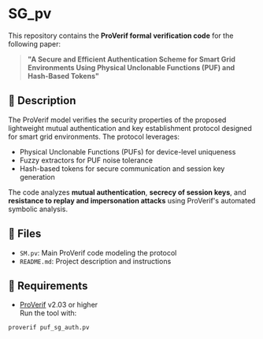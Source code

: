 # SG_pv

This repository contains the **ProVerif formal verification code** for the following paper:

> **"A Secure and Efficient Authentication Scheme for Smart Grid Environments Using Physical Unclonable Functions (PUF) and Hash-Based Tokens"**

## 🧪 Description

The ProVerif model verifies the security properties of the proposed lightweight mutual authentication and key establishment protocol designed for smart grid environments. The protocol leverages:

- Physical Unclonable Functions (PUFs) for device-level uniqueness
- Fuzzy extractors for PUF noise tolerance
- Hash-based tokens for secure communication and session key generation

The code analyzes **mutual authentication**, **secrecy of session keys**, and **resistance to replay and impersonation attacks** using ProVerif's automated symbolic analysis.

## 📁 Files

- `SM.pv`: Main ProVerif code modeling the protocol
- `README.md`: Project description and instructions

## 🔧 Requirements

- [ProVerif](https://proverif.inria.fr/) v2.03 or higher  
  Run the tool with:

```bash
proverif puf_sg_auth.pv
